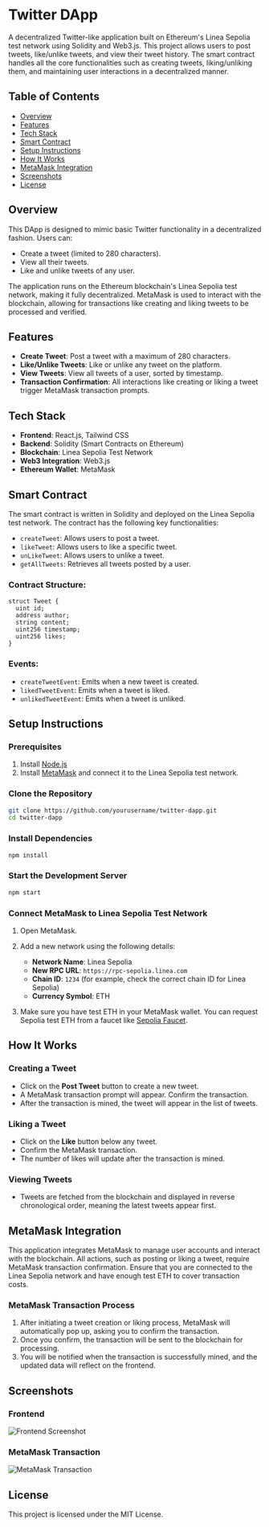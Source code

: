 # Twitter DApp

A decentralized Twitter-like application built on Ethereum's Linea Sepolia test network using Solidity and Web3.js. This project allows users to post tweets, like/unlike tweets, and view their tweet history. The smart contract handles all the core functionalities such as creating tweets, liking/unliking them, and maintaining user interactions in a decentralized manner.

## Table of Contents

- [Overview](#overview)
- [Features](#features)
- [Tech Stack](#tech-stack)
- [Smart Contract](#smart-contract)
- [Setup Instructions](#setup-instructions)
- [How It Works](#how-it-works)
- [MetaMask Integration](#metamask-integration)
- [Screenshots](#screenshots)
- [License](#license)

## Overview

This DApp is designed to mimic basic Twitter functionality in a decentralized fashion. Users can:
- Create a tweet (limited to 280 characters).
- View all their tweets.
- Like and unlike tweets of any user.

The application runs on the Ethereum blockchain's Linea Sepolia test network, making it fully decentralized. MetaMask is used to interact with the blockchain, allowing for transactions like creating and liking tweets to be processed and verified.

## Features

- **Create Tweet**: Post a tweet with a maximum of 280 characters.
- **Like/Unlike Tweets**: Like or unlike any tweet on the platform.
- **View Tweets**: View all tweets of a user, sorted by timestamp.
- **Transaction Confirmation**: All interactions like creating or liking a tweet trigger MetaMask transaction prompts.

## Tech Stack

- **Frontend**: React.js, Tailwind CSS
- **Backend**: Solidity (Smart Contracts on Ethereum)
- **Blockchain**: Linea Sepolia Test Network
- **Web3 Integration**: Web3.js
- **Ethereum Wallet**: MetaMask

## Smart Contract

The smart contract is written in Solidity and deployed on the Linea Sepolia test network. The contract has the following key functionalities:

- `createTweet`: Allows users to post a tweet.
- `likeTweet`: Allows users to like a specific tweet.
- `unLikeTweet`: Allows users to unlike a tweet.
- `getAllTweets`: Retrieves all tweets posted by a user.

### Contract Structure:

```solidity
struct Tweet {
  uint id;
  address author;
  string content;
  uint256 timestamp;
  uint256 likes;
}
```

### Events:

- `createTweetEvent`: Emits when a new tweet is created.
- `likedTweetEvent`: Emits when a tweet is liked.
- `unlikedTweetEvent`: Emits when a tweet is unliked.

## Setup Instructions

### Prerequisites

1. Install [Node.js](https://nodejs.org/)
2. Install [MetaMask](https://metamask.io/) and connect it to the Linea Sepolia test network.

### Clone the Repository

```bash
git clone https://github.com/yourusername/twitter-dapp.git
cd twitter-dapp
```

### Install Dependencies

```bash
npm install
```

### Start the Development Server

```bash
npm start
```

### Connect MetaMask to Linea Sepolia Test Network

1. Open MetaMask.
2. Add a new network using the following details:
   - **Network Name**: Linea Sepolia
   - **New RPC URL**: `https://rpc-sepolia.linea.com`
   - **Chain ID**: `1234` (for example, check the correct chain ID for Linea Sepolia)
   - **Currency Symbol**: ETH

3. Make sure you have test ETH in your MetaMask wallet. You can request Sepolia test ETH from a faucet like [Sepolia Faucet](https://faucet.sepolia.dev/).

## How It Works

### Creating a Tweet

- Click on the **Post Tweet** button to create a new tweet.
- A MetaMask transaction prompt will appear. Confirm the transaction.
- After the transaction is mined, the tweet will appear in the list of tweets.

### Liking a Tweet

- Click on the **Like** button below any tweet.
- Confirm the MetaMask transaction.
- The number of likes will update after the transaction is mined.

### Viewing Tweets

- Tweets are fetched from the blockchain and displayed in reverse chronological order, meaning the latest tweets appear first.

## MetaMask Integration

This application integrates MetaMask to manage user accounts and interact with the blockchain. All actions, such as posting or liking a tweet, require MetaMask transaction confirmation. Ensure that you are connected to the Linea Sepolia network and have enough test ETH to cover transaction costs.

### MetaMask Transaction Process

1. After initiating a tweet creation or liking process, MetaMask will automatically pop up, asking you to confirm the transaction.
2. Once you confirm, the transaction will be sent to the blockchain for processing.
3. You will be notified when the transaction is successfully mined, and the updated data will reflect on the frontend.

## Screenshots

### Frontend

![Frontend Screenshot](./public/Twiiter_forntend.png)

### MetaMask Transaction

![MetaMask Transaction](./public/Metamask.png)

## License

This project is licensed under the MIT License.
